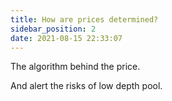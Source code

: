 ```yaml
---
title: How are prices determined?
sidebar_position: 2
date: 2021-08-15 22:33:07
---
```


The algorithm behind the price.

And alert the risks of low depth pool.
